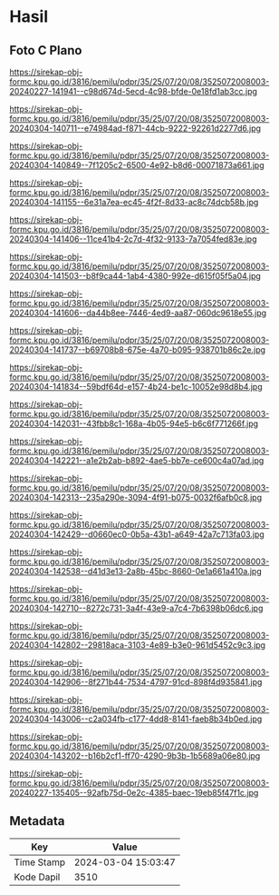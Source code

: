 # Hasil

## Foto C Plano

https://sirekap-obj-formc.kpu.go.id/3816/pemilu/pdpr/35/25/07/20/08/3525072008003-20240227-141941--c98d674d-5ecd-4c98-bfde-0e18fd1ab3cc.jpg

https://sirekap-obj-formc.kpu.go.id/3816/pemilu/pdpr/35/25/07/20/08/3525072008003-20240304-140711--e74984ad-f871-44cb-9222-92261d2277d6.jpg

https://sirekap-obj-formc.kpu.go.id/3816/pemilu/pdpr/35/25/07/20/08/3525072008003-20240304-140849--7f1205c2-6500-4e92-b8d6-00071873a661.jpg

https://sirekap-obj-formc.kpu.go.id/3816/pemilu/pdpr/35/25/07/20/08/3525072008003-20240304-141155--6e31a7ea-ec45-4f2f-8d33-ac8c74dcb58b.jpg

https://sirekap-obj-formc.kpu.go.id/3816/pemilu/pdpr/35/25/07/20/08/3525072008003-20240304-141406--11ce41b4-2c7d-4f32-9133-7a7054fed83e.jpg

https://sirekap-obj-formc.kpu.go.id/3816/pemilu/pdpr/35/25/07/20/08/3525072008003-20240304-141503--b8f9ca44-1ab4-4380-992e-d615f05f5a04.jpg

https://sirekap-obj-formc.kpu.go.id/3816/pemilu/pdpr/35/25/07/20/08/3525072008003-20240304-141606--da44b8ee-7446-4ed9-aa87-060dc9618e55.jpg

https://sirekap-obj-formc.kpu.go.id/3816/pemilu/pdpr/35/25/07/20/08/3525072008003-20240304-141737--b69708b8-675e-4a70-b095-938701b86c2e.jpg

https://sirekap-obj-formc.kpu.go.id/3816/pemilu/pdpr/35/25/07/20/08/3525072008003-20240304-141834--59bdf64d-e157-4b24-be1c-10052e98d8b4.jpg

https://sirekap-obj-formc.kpu.go.id/3816/pemilu/pdpr/35/25/07/20/08/3525072008003-20240304-142031--43fbb8c1-168a-4b05-94e5-b6c6f771266f.jpg

https://sirekap-obj-formc.kpu.go.id/3816/pemilu/pdpr/35/25/07/20/08/3525072008003-20240304-142221--a1e2b2ab-b892-4ae5-bb7e-ce600c4a07ad.jpg

https://sirekap-obj-formc.kpu.go.id/3816/pemilu/pdpr/35/25/07/20/08/3525072008003-20240304-142313--235a290e-3094-4f91-b075-0032f6afb0c8.jpg

https://sirekap-obj-formc.kpu.go.id/3816/pemilu/pdpr/35/25/07/20/08/3525072008003-20240304-142429--d0660ec0-0b5a-43b1-a649-42a7c713fa03.jpg

https://sirekap-obj-formc.kpu.go.id/3816/pemilu/pdpr/35/25/07/20/08/3525072008003-20240304-142538--d41d3e13-2a8b-45bc-8660-0e1a661a410a.jpg

https://sirekap-obj-formc.kpu.go.id/3816/pemilu/pdpr/35/25/07/20/08/3525072008003-20240304-142710--8272c731-3a4f-43e9-a7c4-7b6398b06dc6.jpg

https://sirekap-obj-formc.kpu.go.id/3816/pemilu/pdpr/35/25/07/20/08/3525072008003-20240304-142802--29818aca-3103-4e89-b3e0-961d5452c9c3.jpg

https://sirekap-obj-formc.kpu.go.id/3816/pemilu/pdpr/35/25/07/20/08/3525072008003-20240304-142906--8f271b44-7534-4797-91cd-898f4d935841.jpg

https://sirekap-obj-formc.kpu.go.id/3816/pemilu/pdpr/35/25/07/20/08/3525072008003-20240304-143006--c2a034fb-c177-4dd8-8141-faeb8b34b0ed.jpg

https://sirekap-obj-formc.kpu.go.id/3816/pemilu/pdpr/35/25/07/20/08/3525072008003-20240304-143202--b16b2cf1-ff70-4290-9b3b-1b5689a06e80.jpg

https://sirekap-obj-formc.kpu.go.id/3816/pemilu/pdpr/35/25/07/20/08/3525072008003-20240227-135405--92afb75d-0e2c-4385-baec-19eb85f47f1c.jpg


## Metadata

| Key        | Value               |
| ---------- | ------------------- |
| Time Stamp | 2024-03-04 15:03:47 |
| Kode Dapil | 3510                |



